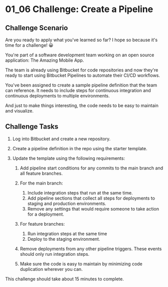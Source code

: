 # 01_06 Challenge: Create a Pipeline

## Challenge Scenario

Are you ready to apply what you've learned so far? I hope so because it's time for a challenge! 😀

You're part of a software development team working on an open source application: The Amazing Mobile App.

The team is already using Bitbucket for code repositories and now they're ready to start using Bitbucket Pipelines to automate their CI/CD workflows.

You've been assigned to create a sample pipeline definition that the team can reference. It needs to include steps for continuous integration and continuous deployments to multiple environments.

And just to make things interesting, the code needs to be easy to maintain and visualize.

## Challenge Tasks

1. Log into Bitbucket and create a new repository.
1. Create a pipeline definition in the repo using the starter template.
1. Update the template using the following requirements:

    1. Add pipeline start conditions for any commits to the main branch and all feature branches.

    1. For the main branch:

        1. Include integration steps that run at the same time.
        1. Add pipeline sections that collect all steps for deployments to staging and production environments.
        1. Remove any settings that would require someone to take action for a deployment.

    1. For feature branches:

        1. Run integration steps at the same time
        1. Deploy to the staging environment.

    1. Remove deployments from any other pipeline triggers. These events should only run integration steps.

    1. Make sure the code is easy to maintain by minimizing code duplication wherever you can.

This challenge should take about 15 minutes to complete.
